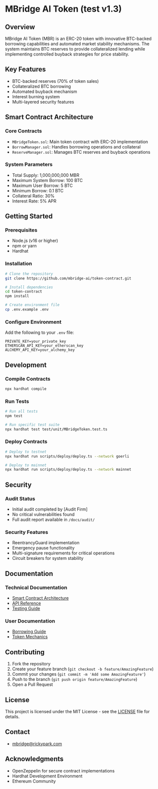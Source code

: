 # MBridge AI Token (test v1.3)

## Overview
MBridge AI Token (MBR) is an ERC-20 token with innovative BTC-backed borrowing capabilities and automated market stability mechanisms. The system maintains BTC reserves to provide collateralized lending while implementing controlled buyback strategies for price stability.

## Key Features
- BTC-backed reserves (70% of token sales)
- Collateralized BTC borrowing
- Automated buyback mechanism
- Interest burning system
- Multi-layered security features

## Smart Contract Architecture

### Core Contracts
- `MBridgeToken.sol`: Main token contract with ERC-20 implementation
- `BorrowManager.sol`: Handles borrowing operations and collateral
- `ReserveManager.sol`: Manages BTC reserves and buyback operations

### System Parameters
- Total Supply: 1,000,000,000 MBR
- Maximum System Borrow: 100 BTC
- Maximum User Borrow: 5 BTC
- Minimum Borrow: 0.1 BTC
- Collateral Ratio: 30%
- Interest Rate: 5% APR

## Getting Started

### Prerequisites
- Node.js (v16 or higher)
- npm or yarn
- Hardhat

### Installation
```bash
# Clone the repository
git clone https://github.com/mbridge-ai/token-contract.git

# Install dependencies
cd token-contract
npm install

# Create environment file
cp .env.example .env
```

### Configure Environment
Add the following to your `.env` file:
```
PRIVATE_KEY=your_private_key
ETHERSCAN_API_KEY=your_etherscan_key
ALCHEMY_API_KEY=your_alchemy_key
```

## Development

### Compile Contracts
```bash
npx hardhat compile
```

### Run Tests
```bash
# Run all tests
npm test

# Run specific test suite
npx hardhat test test/unit/MBridgeToken.test.ts
```

### Deploy Contracts
```bash
# Deploy to testnet
npx hardhat run scripts/deploy/deploy.ts --network goerli

# Deploy to mainnet
npx hardhat run scripts/deploy/deploy.ts --network mainnet
```

## Security

### Audit Status
- Initial audit completed by [Audit Firm]
- No critical vulnerabilities found
- Full audit report available in `/docs/audit/`

### Security Features
- ReentrancyGuard implementation
- Emergency pause functionality
- Multi-signature requirements for critical operations
- Circuit breakers for system stability

## Documentation

### Technical Documentation
- [Smart Contract Architecture](docs/technical/architecture.md)
- [API Reference](docs/technical/api.md)
- [Testing Guide](docs/technical/testing.md)

### User Documentation
- [Borrowing Guide](docs/user/borrowing.md)
- [Token Mechanics](docs/user/mechanics.md)

## Contributing
1. Fork the repository
2. Create your feature branch (`git checkout -b feature/AmazingFeature`)
3. Commit your changes (`git commit -m 'Add some AmazingFeature'`)
4. Push to the branch (`git push origin feature/AmazingFeature`)
5. Open a Pull Request

## License
This project is licensed under the MIT License - see the [LICENSE](LICENSE) file for details.

## Contact
- mbridge@rickypark.com

## Acknowledgments
- OpenZeppelin for secure contract implementations
- Hardhat Development Environment
- Ethereum Community
